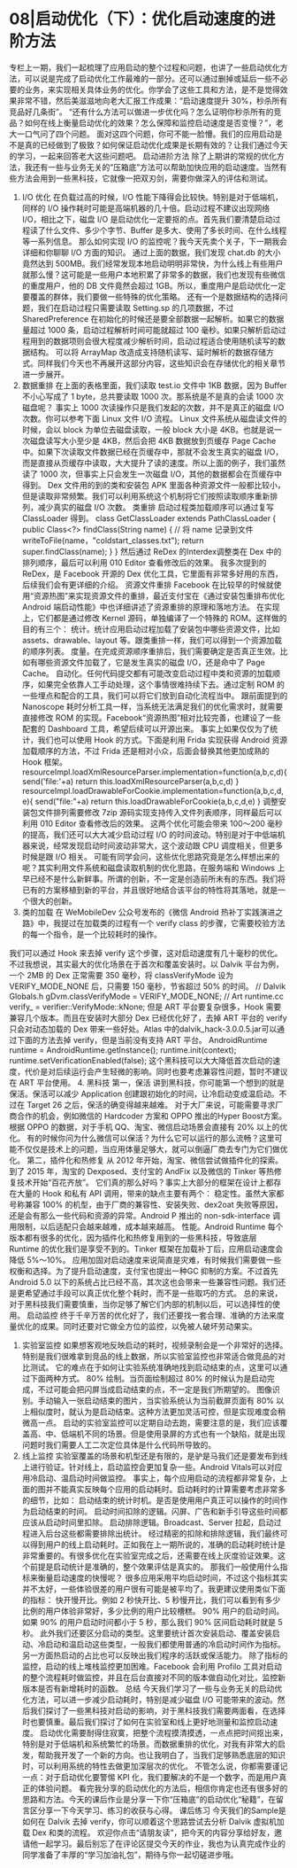 # 08|启动优化（下）：优化启动速度的进阶方法

专栏上一期，我们一起梳理了应用启动的整个过程和问题，也讲了一些启动优化方法，可以说是完成了启动优化工作最难的一部分。还可以通过删掉或延后一些不必要的业务，来实现相关具体业务的优化。你学会了这些工具和方法，是不是觉得效果非常不错，然后美滋滋地向老大汇报工作成果：“启动速度提升 30%，秒杀所有竞品好几条街”。
“还有什么方法可以做进一步优化吗？怎么证明你秒杀所有的竞品？如何在线上衡量启动优化的效果？怎么保障和监控启动速度是否变慢？”，老大一口气问了四个问题。
面对这四个问题，你可不能一脸懵。我们的应用启动是不是真的已经做到了极致？如何保证启动优化成果是长期有效的？让我们通过今天的学习，一起来回答老大这些问题吧。
启动进阶方法
除了上期讲的常规的优化方法，我还有一些与业务无关的“压箱底”方法可以帮助加快应用的启动速度。当然有些方法会用到一些黑科技，它就像一把双刃剑，需要你做深入的评估和测试。
1. I/O 优化
在负载过高的时候，I/O 性能下降得会比较快。特别是对于低端机，同样的 I/O 操作耗时可能是高端机器的几十倍。启动过程不建议出现网络 I/O，相比之下，磁盘 I/O 是启动优化一定要抠的点。首先我们要清楚启动过程读了什么文件、多少个字节、Buffer 是多大、使用了多长时间、在什么线程等一系列信息。
那么如何实现 I/O 的监控呢？我今天先卖个关子，下一期我会详细和你聊聊 I/O 方面的知识。
通过上面的数据，我们发现 chat.db 的大小竟然达到 500MB。我们经常发现本地启动明明非常快，为什么线上有些用户就那么慢？这可能是一些用户本地积累了非常多的数据，我们也发现有些微信的重度用户，他的 DB 文件竟然会超过 1GB。所以，重度用户是启动优化一定要覆盖的群体，我们要做一些特殊的优化策略。
还有一个是数据结构的选择问题，我们在启动过程只需要读取 Setting.sp 的几项数据，不过 SharedPreference 在初始化的时候还是要全部数据一起解析。如果它的数据量超过 1000 条，启动过程解析时间可能就超过 100 毫秒。如果只解析启动过程用到的数据项则会很大程度减少解析时间，启动过程适合使用随机读写的数据结构。
可以将 ArrayMap 改造成支持随机读写、延时解析的数据存储方式。同样我们今天也不再展开这部分内容，这些知识会在存储优化的相关章节进一步展开。
2. 数据重排
在上面的表格里面，我们读取 test.io 文件中 1KB 数据，因为 Buffer 不小心写成了 1 byte，总共要读取 1000 次。那系统是不是真的会读 1000 次磁盘呢？
事实上 1000 次读操作只是我们发起的次数，并不是真正的磁盘 I/O 次数。你可以参考下面 Linux 文件 I/O 流程。
Linux 文件系统从磁盘读文件的时候，会以 block 为单位去磁盘读取，一般 block 大小是 4KB。也就是说一次磁盘读写大小至少是 4KB，然后会把 4KB 数据放到页缓存 Page Cache 中。如果下次读取文件数据已经在页缓存中，那就不会发生真实的磁盘 I/O，而是直接从页缓存中读取，大大提升了读的速度。所以上面的例子，我们虽然读了 1000 次，但事实上只会发生一次磁盘 I/O，其他的数据都会在页缓存中得到。
Dex 文件用的到的类和安装包 APK 里面各种资源文件一般都比较小，但是读取非常频繁。我们可以利用系统这个机制将它们按照读取顺序重新排列，减少真实的磁盘 I/O 次数。
类重排
启动过程类加载顺序可以通过复写 ClassLoader 得到。
class GetClassLoader extends PathClassLoader {
    public Class<?> findClass(String name) {
        // 将 name 记录到文件
        writeToFile(name，"coldstart_classes.txt");
        return super.findClass(name);
    }
}
然后通过 ReDex 的Interdex调整类在 Dex 中的排列顺序，最后可以利用 010  Editor 查看修改后的效果。
我多次提到的ReDex，是 Facebook 开源的 Dex 优化工具，它里面有非常多好用的东西，后续我们会有更详细的介绍。
资源文件重排
Facebook 在比较早的时候就使用“资源热图”来实现资源文件的重排，最近支付宝在《通过安装包重排布优化 Android 端启动性能》中也详细讲述了资源重排的原理和落地方法。
在实现上，它们都是通过修改 Kernel 源码，单独编译了一个特殊的 ROM。这样做的目的有三个：
统计。统计应用启动过程加载了安装包中哪些资源文件，比如 assets、drawable、layout 等。跟类重排一样，我们可以得到一个资源加载的顺序列表。
度量。在完成资源顺序重排后，我们需要确定是否真正生效。比如有哪些资源文件加载了，它是发生真实的磁盘 I/O，还是命中了 Page Cache。
自动化。任何代码提交都有可能改变启动过程中类和资源的加载顺序，如果完全依靠人工手动处理，这个事情很难持续下去。通过定制 ROM 的一些埋点和配合的工具，我们可以将它们放到自动化流程当中。
跟前面提到的 Nanoscope 耗时分析工具一样，当系统无法满足我们的优化需求时，就需要直接修改 ROM 的实现。Facebook“资源热图”相对比较完善，也建设了一些配套的 Dashboard 工具，希望后续可以开源出来。
事实上如果仅仅为了统计，我们也可以使用 Hook 的方式。下面是利用 Frida 实现获得 Android 资源加载顺序的方法，不过 Frida 还是相对小众，后面会替换其他更加成熟的 Hook 框架。
resourceImpl.loadXmlResourceParser.implementation=function(a,b,c,d){
   send('file:'+a)
   return this.loadXmlResourceParser(a,b,c,d)
}
resourceImpl.loadDrawableForCookie.implementation=function(a,b,c,d,e){
   send("file:"+a)
   return this.loadDrawableForCookie(a,b,c,d,e)
}
调整安装包文件排列需要修改 7zip 源码实现支持传入文件列表顺序，同样最后可以利用 010  Editor 查看修改后的效果。
这两个优化可能会带来 100～200 毫秒的提高，我们还可以大大减少启动过程 I/O 的时间波动。特别是对于中低端机器来说，经常发现启动时间波动非常大，这个波动跟 CPU 调度相关，但更多时候是跟 I/O 相关。
可能有同学会问，这些优化思路究竟是怎么样想出来的呢？其实利用文件系统和磁盘读取机制的优化思路，在服务端和 Windows 上早已经不是什么新鲜事。所谓的创新，不一定是创造前所未有的东西。我们将已有的方案移植到新的平台，并且很好地结合该平台的特性将其落地，就是一个很大的创新。
3. 类的加载
在 WeMobileDev 公众号发布的《微信 Android 热补丁实践演进之路》中，我提过在加载类的过程有一个 verify class 的步骤，它需要校验方法的每一个指令，是一个比较耗时的操作。

我们可以通过 Hook 来去掉 verify 这个步骤，这对启动速度有几十毫秒的优化。不过我想说，其实最大的优化场景在于首次和覆盖安装时。以 Dalvik 平台为例，一个 2MB 的 Dex 正常需要 350 毫秒，将 classVerifyMode 设为 VERIFY_MODE_NONE 后，只需要 150 毫秒，节省超过 50% 的时间。
// Dalvik Globals.h
gDvm.classVerifyMode = VERIFY_MODE_NONE;
// Art runtime.cc
verify_ = verifier::VerifyMode::kNone;
但是 ART 平台要复杂很多，Hook 需要兼容几个版本。而且在安装时大部分 Dex 已经优化好了，去掉 ART 平台的 verify 只会对动态加载的 Dex 带来一些好处。Atlas 中的dalvik_hack-3.0.0.5.jar可以通过下面的方法去掉 verify，但是当前没有支持 ART 平台。
AndroidRuntime runtime = AndroidRuntime.getInstance();
runtime.init(context);
runtime.setVerificationEnabled(false);
这个黑科技可以大大降低首次启动的速度，代价是对后续运行会产生轻微的影响。同时也要考虑兼容性问题，暂时不建议在 ART 平台使用。
4. 黑科技
第一，保活
讲到黑科技，你可能第一个想到的就是保活。保活可以减少 Application 创建跟初始化的时间，让冷启动变成温启动。不过在 Target 26 之后，保活的确变得越来越难。
对于大厂来说，可能需要寻求厂商合作的机会，例如微信的 Hardcoder 方案和 OPPO 推出的Hyper Boost方案。根据 OPPO 的数据，对于手机 QQ、淘宝、微信启动场景会直接有 20% 以上的优化。
有的时候你问为什么微信可以保活？为什么它可以运行的那么流畅？这里可能不仅仅是技术上的问题，当应用体量足够大，就可以倒逼厂商去专门为它们做优化。
第二，插件化和热修复
从 2012 年开始，淘宝、微信尝试做插件化的探索。到了 2015 年，淘宝的 Dexposed、支付宝的 AndFix 以及微信的 Tinker 等热修复技术开始“百花齐放”。
它们真的那么好吗？事实上大部分的框架在设计上都存在大量的 Hook 和私有 API 调用，带来的缺点主要有两个：
稳定性。虽然大家都号称兼容 100% 的机型，由于厂商的兼容性、安装失败、dex2oat 失败等原因，还是会有那么一些代码和资源的异常。Android P 推出的 non-sdk-interface 调用限制，以后适配只会越来越难，成本越来越高。
性能。Android Runtime 每个版本都有很多的优化，因为插件化和热修复用到的一些黑科技，导致底层 Runtime 的优化我们是享受不到的。Tinker 框架在加载补丁后，应用启动速度会降低 5%～10%。
应用加固对启动速度来说简直是灾难，有时候我们需要做一些权衡和选择。为了提升启动速度，支付宝也提出一种GC 抑制的方案。不过首先 Android 5.0 以下的系统占比已经不高，其次这也会带来一些兼容性问题。我们还是更希望通过手段可以真正优化整个耗时，而不是一些取巧的方式。
总的来说，对于黑科技我们需要慎重，当你足够了解它们内部的机制以后，可以选择性的使用。
启动监控
终于千辛万苦的优化好了，我们还要找一套合理、准确的方法来度量优化的成果。同时还要对它做全方位的监控，以免被人破坏劳动果实。
1. 实验室监控
如果想客观地反映启动的耗时，视频录制会是一个非常好的选择。特别是我们很难拿到竞品的线上数据，所以实验室监控也非常适合做竞品的对比测试。
它的难点在于如何让实验系统准确地找到启动结束的点，这里可以通过下面两种方式。
80% 绘制。当页面绘制超过 80% 的时候认为是启动完成，不过可能会把闪屏当成启动结束的点，不一定是我们所期望的。
图像识别。手动输入一张启动结束的图片，当实验系统认为当前截屏页面有 80% 以上相似度时，就认为是启动结束。这种方法更加灵活可控，但是实现难度会稍微高一点。
启动的实验室监控可以定期自动去跑，需要注意的是，我们应该覆盖高、中、低端机不同的场景。但是使用录屏的方式也有一个缺陷，就是出现问题时我们需要人工二次定位具体是什么代码所导致的。
2. 线上监控
实验室覆盖的场景和机型还是有限的，是驴是马我们还是要发布到线上进行验证。针对线上，启动监控会更加复杂一些。Android Vitals可以对应用冷启动、温启动时间做监控。
事实上，每个应用启动的流程都非常复杂，上面的图并不能真实反映每个应用的启动耗时。启动耗时的计算需要考虑非常多的细节，比如：
启动结束的统计时机。是否是使用用户真正可以操作的时间作为启动结束的时间。
启动时间扣除的逻辑。闪屏、广告和新手引导这些时间都应该从启动时间里扣除。
启动排除逻辑。Broadcast、Server 拉起，启动过程进入后台这些都需要排除出统计。
经过精密的扣除和排除逻辑，我们最终可以得到用户的线上启动耗时。正如我在上一期所说的，准确的启动耗时统计是非常重要的。有很多优化在实验室完成之后，还需要在线上灰度验证效果。这个前提是启动统计是准确的，整个效果评估是真实的。
那我们一般使用什么指标来衡量启动速度的快慢呢？
很多应用采用平均启动时间，不过这个指标其实并不太好，一些体验很差的用户很有可能是被平均了。我更建议使用类似下面的指标：
快开慢开比。例如 2 秒快开比、5 秒慢开比，我们可以看到有多少比例的用户体验非常好，多少比例的用户比较槽糕。
90% 用户的启动时间。如果 90% 的用户启动时间都小于 5 秒，那么我们 90% 区间启动耗时就是 5 秒。
此外我们还要区分启动的类型。这里要统计首次安装启动、覆盖安装启动、冷启动和温启动这些类型，一般我们都使用普通的冷启动时间作为指标。另一方面热启动的占比也可以反映出我们程序的活跃或保活能力。
除了指标的监控，启动的线上堆栈监控更加困难。Facebook 会利用 Profilo 工具对启动的整个流程耗时做监控，并且在后台直接对不同的版本做自动化对比，监控新版本是否有新增耗时的函数。
总结
今天我们学习了一些与业务无关的启动优化方法，可以进一步减少启动耗时，特别是减少磁盘 I/O 可能带来的波动。然后我们探讨了一些黑科技对启动的影响，对于黑科技我们需要两面看，在选择时也要慎重。最后我们探讨了如何在实验室和线上更好地测量和监控启动速度。
启动优化需要耐得住寂寞，把整个流程摸清摸透，一点点把时间抠出来，特别是对于低端机和系统繁忙的场景。而数据重排的优化，对我有非常大的启发，帮助我开发了一个新的方向。也让我明白了，当我们足够熟悉底层的知识时，可以利用系统的特性去做更加深层次的优化。
不管怎么说，你都需要谨记一点：对于启动优化要警惕 KPI 化，我们要解决的不是一个数字，而是用户真正的体验问题。
看完我分享的启动优化的方法后，相信你肯定也还有很多好的思路和方法。今天的课后作业是分享一下你“压箱底”的启动优化“秘籍”，在留言区分享一下今天学习、练习的收获与心得。
课后练习
今天我们的Sample是如何在 Dalvik 去掉 verify，你可以顺着这个思路尝试去分析 Dalvik 虚拟机加载 Dex 和类的流程。
欢迎你点击“请朋友读”，把今天的内容分享给好友，邀请他一起学习。最后别忘了在评论区提交今天的作业，我也为认真完成作业的同学准备了丰厚的“学习加油礼包”，期待与你一起切磋进步哦。